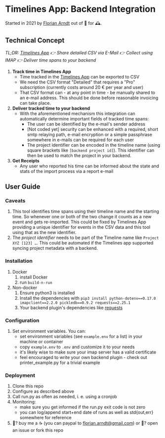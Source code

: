# Timelines App: Backend Integration

Started in 2021 by [Florian Arndt](https://arweb.de/imprint/) out of 💜 for 🕰.

## Technical Concept

*TL;DR: [Timelines App](https://timelines.app) 👉 Share detailed CSV via E-Mail 👉 Collect using IMAP 👉 Deliver time
spans to your backend*

1. **Track time in Timelines App**
    - Time tracked in the [Timelines App](https://timelines.app) can be exported to CSV
    - We need the CSV format "Detailed" that requires a "Pro" subscription (currently costs around 20 € per year and
      user)
    - That CSV format can - at any point in time - be manually shared to an e-mail address. This should be done before
      reasonable invoicing can take place.
2. **Deliver tracked time to your backend**
    - With the aforementioned mechanism this integration can automatically determine important fields of tracked time spans:
        - The user can be identified by the e-mail's sender address
        - [Not coded yet] security can be enhanced with a required, short smtp relaying path, e-mail encryption or a simple
          passphrase somewhere in e-mails can be required for each user
        - The project identifier can be encoded in the timeline name (using square brackets like `[backend project id]`).
          This identifier can then be used to match the project in your backend.
3. **Get Receipts**
    - Any user who reported his time can be informed about the state and stats of the import process via a report e-mail

## User Guide

### Caveats

1. This tool identifies time spans using their timeline name and the starting time. So whenever one or both of the two
   change it counts as a new event and gets re-imported. This could be fixed by Timelines App providing a unique
   identifier for events in the CSV data and this tool using that as the new identifier.
2. The *project identifier* needs to be part of the Timeline name like `Project XYZ [123] …`. This could be automated if
   the Timelines app supported syncing project metadata with a backend.

### Installation

1. Docker
    1. install Docker
    2. run `build-n-run`
3. Non-docker
    1. Ensure python3 is installed
    2. Install the dependencies with `pip3 install python-dotenv==0.17.0 imapclient==2.2.0 pickledb==0.9.2 requests==2.25.1`
    3. Your backend plugin's dependencies like [requests](https://docs.python-requests.org/en/master/)

### Configuration

1. Set environment variables. You can:
    - set environment variables (see `example.env` for a list) in your machine or container
    - copy `example.env` to `.env` and customize it to your needs
    - it's likely wise to make sure your imap server has a valid certificate
    - feel encouraged to write your own backend plugin - check out printer_example.py for a trivial example

### Deployment

1. Clone this repo
2. Configure as described above
3. Call run.py as often as needed, i. e. using a cronjob
4. Monitoring:
    - make sure you get informed if the run.py exit code is not zero
    - you can log/append start+end date of runs as well as std{out,err} somewhere for reference
5. 🥳? buy me a ☕️ (you can paypal to florian.arndt@gmail.com) or 😤? open an issue or fork this repo
